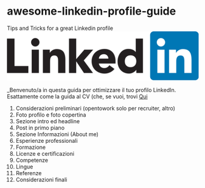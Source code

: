 # awesome-linkedin-profile-guide
Tips and Tricks for a great Linkedin profile
![LinkedIn_Logo_2013.png](./LinkedIn_Logo_2013.png)

_Benvenuto/a in questa guida per ottimizzare il tuo profilo LinkedIn. Esattamente come la guida al CV (che, se vuoi, trovi <a href="https://guidopenta.github.io/galactic-CV-guide/">Qui</a>

1) Considerazioni preliminari (opentowork solo per recruiter, altro)
2) Foto profilo e foto copertina
3) Sezione intro ed headline
4) Post in primo piano
5) Sezione Informazioni (About me)
6) Esperienze professionali
7) Formazione
8) Licenze e certificazioni
9) Competenze
10) Lingue
11) Referenze
11) Considerazioni finali


